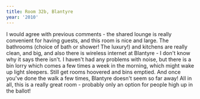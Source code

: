 ```yaml
---
title: Room 32b, Blantyre
year: '2010'
---
```


I would agree with previous comments - the shared lounge is really convenient for having guests, and this room is nice and large. The bathrooms (choice of bath or shower! The luxury!) and kitchens are really clean, and big, and also there is wireless internet at Blantyre - I don't know why it says there isn't. I haven't had any problems with noise, but there is a bin lorry which comes a few times a week in the morning, which might wake up light sleepers. Still get rooms hoovered and bins emptied. And once you've done the walk a few times, Blantyre doesn't seem so far away! All in all, this is a really great room - probably only an option for people high up in the ballot!